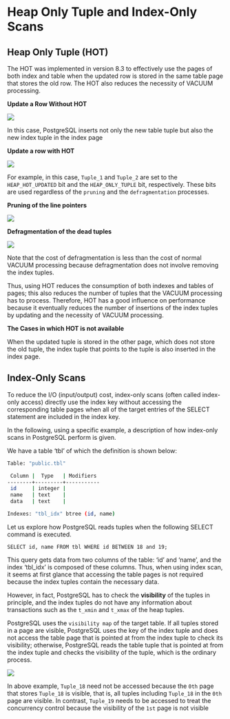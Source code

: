# Heap Only Tuple and Index-Only Scans

## Heap Only Tuple (HOT)

The HOT was implemented in version 8.3 to effectively use the pages of both index and table when the updated row is stored in the same table page that stores the old row. The HOT also reduces the necessity of VACUUM processing.

**Update a Row Without HOT**

![](https://user-images.githubusercontent.com/17776979/197468288-2409bc9b-e983-4cac-b0e1-acf3de1f8da4.png)

In this case, PostgreSQL inserts not only the new table tuple but also the new index tuple in the index page

**Update a row with HOT**

![](https://user-images.githubusercontent.com/17776979/197468464-ab1b89ed-72f0-482f-baa0-1584faca66f2.png)

For example, in this case, `Tuple_1` and `Tuple_2` are set to the `HEAP_HOT_UPDATED` bit and the `HEAP_ONLY_TUPLE` bit, respectively. These bits are used regardless of the `pruning` and the `defragmentation` processes.

**Pruning of the line pointers**

![](https://user-images.githubusercontent.com/17776979/197469324-c068161d-b716-4c04-a3ba-1b103677f1ba.png)

**Defragmentation of the dead tuples**

![](https://user-images.githubusercontent.com/17776979/197469339-c4c82a68-723e-4d7f-b323-6e9504027f34.png)

Note that the cost of defragmentation is less than the cost of normal VACUUM processing because defragmentation does not involve removing the index tuples.

Thus, using HOT reduces the consumption of both indexes and tables of pages; this also reduces the number of tuples that the VACUUM processing has to process. Therefore, HOT has a good influence on performance because it eventually reduces the number of insertions of the index tuples by updating and the necessity of VACUUM processing.

**The Cases in which HOT is not available**

When the updated tuple is stored in the other page, which does not store the old tuple, the index tuple that points to the tuple is also inserted in the index page.

## Index-Only Scans

To reduce the I/O (input/output) cost, index-only scans (often called index-only access) directly use the index key without accessing the corresponding table pages when all of the target entries of the SELECT statement are included in the index key.

In the following, using a specific example, a description of how index-only scans in PostgreSQL perform is given.

We have a table ‘tbl’ of which the definition is shown below:

```bash
Table: "public.tbl"

 Column |  Type   | Modifiers
--------+---------+-----------
 id     | integer |
 name   | text    |
 data   | text    |

Indexes: "tbl_idx" btree (id, name)
```

Let us explore how PostgreSQL reads tuples when the following SELECT command is executed.

```
SELECT id, name FROM tbl WHERE id BETWEEN 18 and 19;
```

This query gets data from two columns of the table: ‘id’ and ‘name’, and the index ‘tbl_idx’ is composed of these columns. Thus, when using index scan, it seems at first glance that accessing the table pages is not required because the index tuples contain the necessary data.

However, in fact, PostgreSQL has to check the **visibility** of the tuples in principle, and the index tuples do not have any information about transactions such as the `t_xmin` and `t_xmax` of the heap tuples.

PostgreSQL uses the `visibility map` of the target table. If all tuples stored in a page are visible, PostgreSQL uses the key of the index tuple and does not access the table page that is pointed at from the index tuple to check its visibility; otherwise, PostgreSQL reads the table tuple that is pointed at from the index tuple and checks the visibility of the tuple, which is the ordinary process.

![](https://user-images.githubusercontent.com/17776979/197470728-dee9a28b-ff8a-4e9d-97d7-944ac5339b56.png)

In above example, `Tuple_18` need not be accessed because the `0th` page that stores `Tuple_18` is visible, that is, all tuples including `Tuple_18` in the `0th` page are visible. In contrast, `Tuple_19` needs to be accessed to treat the concurrency control because the visibility of the `1st` page is not visible
